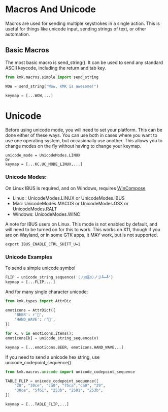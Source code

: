 # Macros And Unicode
Macros are used for sending multiple keystrokes in a single action. This is useful for
things like unicode input, sending strings of text, or other automation.

## Basic Macros
The most basic macro is send_string(). It can be used to send any standard ASCII keycode, including the return and tab key.
```python
from kmk.macros.simple import send_string

WOW = send_string("Wow, KMK is awesome!")

keymap = [...WOW,...]
```
# Unicode
Before using unicode mode, you will need to set your platform. This can be done either of these ways.
You can use both in cases where you want to use one operating system, but occasionally use another.
This allows you to change modes on the fly without having to change your keymap.

	unicode_mode = UnicodeModes.LINUX
	Or
	keymap = [...KC.UC_MODE_LINUX,...]


### Unicode Modes:
On Linux IBUS is required, and on Windows, requires [WinCompose](https://github.com/samhocevar/wincompose)
- Linux : UnicodeModes.LINUX or UnicodeModes.IBUS
- Mac:    UnicodeModes.MACOS or UnicodeModes.OSX or UnicodeModes.RALT
- Windows: UnicodeModes.WINC

A note for IBUS users on Linux. This mode is not enabled by default, and will need to be turned on for this to work.
This works on X11, though if you are on Wayland, or in some GTK apps, it MAY work, but is not supported.

	export IBUS_ENABLE_CTRL_SHIFT_U=1

### Unicode Examples

To send a simple unicode symbol
```python
FLIP = unicode_string_sequence('(ノಠ痊ಠ)ノ彡┻━┻')
keymap = [...FLIP,...]
```

And for many single character unicode:

```python
from kmk.types import AttrDic

emoticons = AttrDict({
	'BEER': r'🍺',
	'HAND_WAVE': r'👋',
})

for k, v in emoticons.items():
emoticons[k] = unicode_string_sequence(v)

keymap = [...emoticons.BEER, emoticons.HAND_WAVE...]
```

If you need to send a unicode hex string, use unicode_codepoint_sequence()

```python
from kmk.macros.unicode import unicode_codepoint_sequence

TABLE_FLIP = unicode_codepoint_sequence([
	"28", "30ce", "ca0", "75ca","ca0", "29",
	"30ce", "5f61", "253b", "2501", "253b",
])

keymap = [...TABLE_FLIP,...]
```
